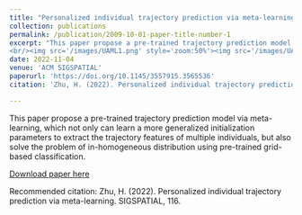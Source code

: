 ```yaml
---
title: "Personalized individual trajectory prediction via meta-learning"
collection: publications
permalink: /publication/2009-10-01-paper-title-number-1
excerpt: "This paper propose a pre-trained trajectory prediction model via meta-learning, which not only can learn a more generalized initialization parameters to extract the trajectory features of multiple individuals, but also solve the problem of in-homogeneous distribution using pre-trained grid-based classification.
<br/><img src='/images/UAML1.png' style='zoom:50%'><img src='/images/UAML2.png' style='zoom:50%'>"
date: 2022-11-04
venue: 'ACM SIGSPATIAL'
paperurl: 'https://doi.org/10.1145/3557915.3565536'
citation: 'Zhu, H. (2022). Personalized individual trajectory prediction via meta-learning. SIGSPATIAL, 116.'

---
```

This paper propose a pre-trained trajectory prediction model via meta-learning, which not only can learn a more generalized initialization parameters to extract the trajectory features of multiple individuals, but also solve the problem of in-homogeneous distribution using pre-trained grid-based classification.

[Download paper here](https://github.com/zhuchichi56/zhuchichi56.github.io/blob/master/files/SIGSPATIAL_2022_paper_7845.pdf)

Recommended citation: Zhu, H. (2022). Personalized individual trajectory prediction via meta-learning. SIGSPATIAL, 116.